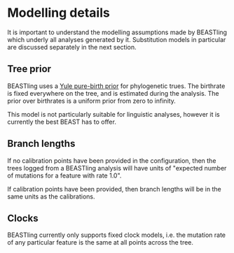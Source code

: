 # Modelling details

It is important to understand the modelling assumptions made by BEASTling which underly all analyses generated by it.  Substitution models in particular are discussed separately in the next section.

## Tree prior

BEASTling uses a [Yule pure-birth prior](https://beast-mcmc.googlecode.com/svn/trunk/doc/Yule.pdf) for phylogenetic trues.  The birthrate is fixed everywhere on the tree, and is estimated during the analysis.  The prior over birthrates is a uniform prior from zero to infinity.

This model is not particularly suitable for linguistic analyses, however it is currently the best BEAST has to offer.

## Branch lengths

If no calibration points have been provided in the configuration, then the trees logged from a BEASTling analysis will have units of "expected number of mutations for a feature with rate 1.0".

If calibration points have been provided, then branch lengths will be in the same units as the calibrations.

## Clocks

BEASTling currently only supports fixed clock models, i.e. the mutation rate of any particular feature is the same at all points across the tree.

